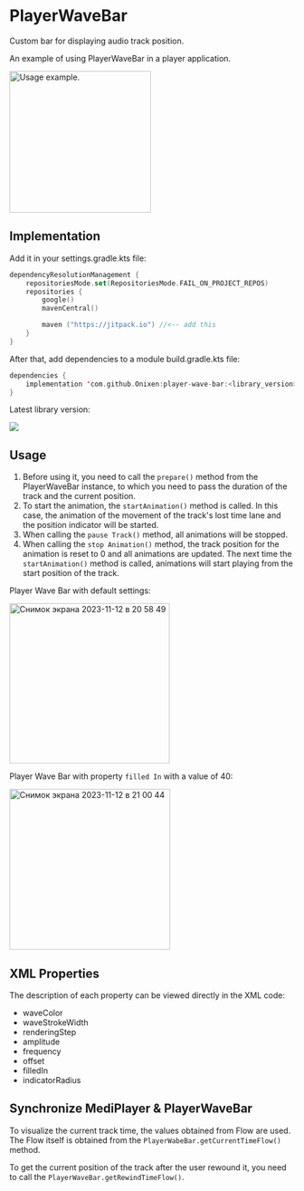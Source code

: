 # PlayerWaveBar
 Custom bar for displaying audio track position.

An example of using PlayerWaveBar in a player application.

<img width="250" alt="Usage example." src="https://github.com/Onixen/player-wave-bar/assets/47987147/3e162035-dbc0-4c30-a958-3658460e9430">

## Implementation
 Add it in your settings.gradle.kts file:
```kotlin copy
dependencyResolutionManagement {
    repositoriesMode.set(RepositoriesMode.FAIL_ON_PROJECT_REPOS)
    repositories {
        google()
        mavenCentral()

        maven ("https://jitpack.io") //<-- add this
    }
}
```
After that, add dependencies to a module build.gradle.kts file:
```kotlin copy
dependencies {
    implementation 'com.github.Onixen:player-wave-bar:<library_version>'
}
```
Latest library version:

[![](https://jitpack.io/v/Onixen/player-wave-bar.svg)](https://jitpack.io/#Onixen/player-wave-bar)

## Usage
1. Before using it, you need to call the ```prepare()``` method from the PlayerWaveBar instance, to which you need to pass the duration of the track and the current position.
2. To start the animation, the ```startAnimation()``` method is called. In this case, the animation of the movement of the track's lost time lane and the position indicator will be started.
3. When calling the ``pause Track()`` method, all animations will be stopped.
4. When calling the ``stop Animation()`` method, the track position for the animation is reset to 0 and all animations are updated. The next time the `startAnimation()` method is called, animations will start playing from the start position of the track.

Player Wave Bar with default settings:

<img width="283" alt="Снимок экрана 2023-11-12 в 20 58 49" src="https://github.com/Onixen/player-wave-bar/assets/47987147/c4e70f5f-8230-4013-bc61-f4b395f2f50c">

Player Wave Bar with property `filled In` with a value of 40:

<img width="284" alt="Снимок экрана 2023-11-12 в 21 00 44" src="https://github.com/Onixen/player-wave-bar/assets/47987147/4cea4838-bf89-4f39-94b7-5b04e247ed22">

## XML Properties
The description of each property can be viewed directly in the XML code:
- waveColor
- waveStrokeWidth
- renderingStep
- amplitude
- frequency
- offset
- filledIn
- indicatorRadius

## Synchronize MediPlayer & PlayerWaveBar
To visualize the current track time, the values obtained from Flow are used. The Flow itself is obtained from the `PlayerWabeBar.getCurrentTimeFlow()` method.

To get the current position of the track after the user rewound it, you need to call the ``PlayerWaveBar.getRewindTimeFlow()``.
